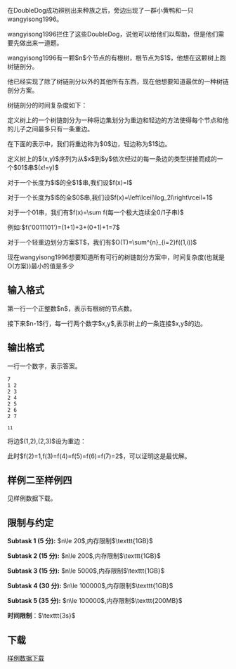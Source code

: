 <p>在DoubleDog成功辨别出来种族之后，旁边出现了一群小黄鸭和一只<span class="uoj-username" data-rating="1740">wangyisong1996</span>。</p>
<p><span class="uoj-username" data-rating="1740">wangyisong1996</span>拦住了这些DoubleDog，说他可以给他们以帮助，但是他们需要先做出来一道题。</p>
<p><span class="uoj-username" data-rating="1740">wangyisong1996</span>有一颗$n$个节点的有根树，根节点为$1​$，他想在这颗树上跑树链剖分。</p>
<p>他已经实现了除了树链剖分以外的其他所有东西，现在他想要知道最优的一种树链剖分方案。</p>
<p>树链剖分的时间复杂度如下：</p>
<p>定义树上的一个树链剖分为一种将边集划分为重边和轻边的方法使得每个节点和他的儿子之间最多只有一条重边。</p>
<p>在下面的表示中，我们将重边称为$0$边，轻边称为$1$边。</p>
<p>定义树上的$(x,y)​$序列为从$x​$到$y​$依次经过的每一条边的类型拼接而成的一个$01​$串$(x!=y)$</p>
<p>对于一个长度为$l​$的全$1​$串,我们设$f(x)=l​$</p>
<p>对于一个长度为$l​$的全$0​$串,我们设$f(x)=\left\lceil\log_2l\right\rceil+1​$</p>
<p>对于一个01串，我们有$f(x)=\sum f(每一个极大连续全0/1子串)​$</p>
<p>例如:$f('0011101')=(1+1)+3+(0+1)+1=7$</p>
<p>对于一个轻重边划分方案$T$，我们有$O(T)=\sum^{n}_{i=2}f((1,i))$</p>
<p>现在<span class="uoj-username" data-rating="1740">wangyisong1996</span>想要知道所有可行的树链剖分方案中，时间复杂度(也就是O(方案))最小的值是多少</p>
<h2>输入格式</h2>
<p>第一行一个正整数$n$，表示有根树的节点数。</p>
<p>接下来$n-1$行，每一行两个数字$x,y$,表示树上的一条连接$x,y$的边。</p>
<h2>输出格式</h2>
<p>一行一个数字，表示答案。</p>


<pre><code class="language-input1">7
1 2
2 3
2 4
2 5
2 6
2 7
</code></pre>


<pre><code class="language-output1"><code class="sh_txt">11</code>
</code></pre>

<p>将边$(1,2),(2,3)$设为重边：</p>
<p>此时$f(2)=1,f(3)=f(4)=f(5)=f(6)=f(7)=2$，可以证明这是最优解。</p>
<h2>样例二至样例四</h2>
<p>见样例数据下载。</p>
<h2>限制与约定</h2>
<p><strong>Subtask 1 (5 分):</strong> $n\le 20$,内存限制$\texttt{1GB}$</p>
<p><strong>Subtask 2 (15 分):</strong> $n\le 200$,内存限制$\texttt{1GB}$</p>
<p><strong>Subtask 3 (15 分):</strong> $n\le 5000$,内存限制$\texttt{1GB}$</p>
<p><strong>Subtask 4 (30 分):</strong> $n\le 100000$,内存限制$\texttt{1GB}$</p>
<p><strong>Subtask 5 (35 分):</strong> $n\le 100000$,内存限制$\texttt{200MB}$</p>
<p><strong>时间限制</strong>：$\texttt{3s}$</p>
<h2>下载</h2>
<p><a href="./20867/file/attachment.zip">样例数据下载</a></p>
